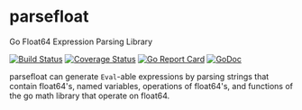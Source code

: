 # parsefloat
Go Float64 Expression Parsing Library

[![Build Status](https://travis-ci.org/jonlawlor/parsefloat.svg?branch=master)](https://travis-ci.org/jonlawlor/parsefloat)
[![Coverage Status](https://coveralls.io/repos/github/jonlawlor/parsefloat/badge.svg?branch=master)](https://coveralls.io/github/jonlawlor/parsefloat?branch=master)
[![Go Report Card](https://goreportcard.com/badge/github.com/jonlawlor/parsefloat)](https://goreportcard.com/report/github.com/jonlawlor/parsefloat)
[![GoDoc](https://godoc.org/github.com/jonlawlor/parsefloat?status.svg)](https://godoc.org/github.com/jonlawlor/parsefloat)

parsefloat can generate `Eval`-able expressions by parsing strings that contain
float64's, named variables, operations of float64's, and functions of the go
math library that operate on float64.
